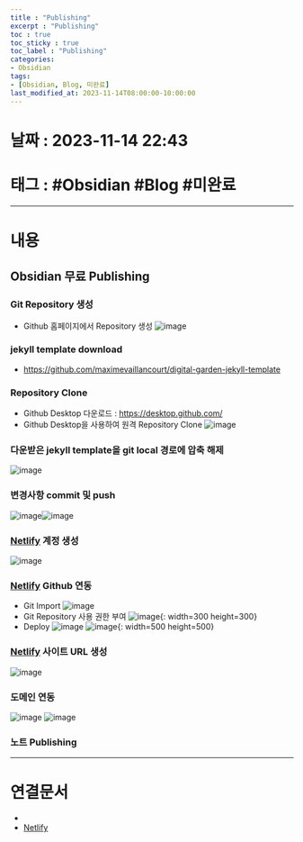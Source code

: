 ```yaml
---
title : "Publishing"
excerpt : "Publishing"
toc : true
toc_sticky : true
toc_label : "Publishing"
categories:
- Obsidian
tags:
- [Obsidian, Blog, 미완료]
last_modified_at: 2023-11-14T08:00:00-10:00:00
---
```


# 날짜 : 2023-11-14 22:43

# 태그 : #Obsidian #Blog #미완료 
---

# 내용

## Obsidian 무료 Publishing

### Git Repository 생성
- Github 홈페이지에서 Repository 생성
![image](./../../assets/images/../../assets/Images/GitCreateRepository.png)

### jekyll template download
- https://github.com/maximevaillancourt/digital-garden-jekyll-template

### Repository Clone
- Github Desktop 다운로드 : https://desktop.github.com/
- Github Desktop을 사용하여 원격 Repository Clone
![image](./../../assets/images/../../assets/Images/RepositoryClone.png)

### 다운받은 jekyll template을 git local 경로에 압축 해제
![image](./../../assets/images/../../assets/Images/ObsidianBlogRepositoryStructure.png)

### 변경사항 commit 및 push
![image](./../../assets/images/GithubDesktopCommit.png)![image](./../../assets/images/GithubDesktopPush.png)

### [Netlify](../../WebCommon/WebCommon-Netlify) 계정 생성
![image](./../../assets/images/NetlifySignup.png)

### [Netlify](../../WebCommon/WebCommon-Netlify) Github 연동
- Git Import
![image](./../../assets/images/../../assets/Images/ImportGitToNetlify.png)
- Git Repository 사용 권한 부여
![image](./../../assets/images/GitAuthenticationRepositoryToNetlify.png){: width=300 height=300}
- Deploy
![image](./../../assets/images/../../assets/Images/DeployWithGitNetlify.png)
![image](./../../assets/images/NetlifyDeploy.png){: width=500 height=500}

### [Netlify](../../WebCommon/WebCommon-Netlify) 사이트 URL 생성
![image](./../../assets/images/NetlifyDeployResult.png)

### 도메인 연동
![image](./../../assets/images/NetlifySiteSetup.png)
![image](./../../assets/images/NetlifySetDomain.png)

### 노트 Publishing

---

# 연결문서
- 
- [Netlify](../../WebCommon/WebCommon-Netlify)